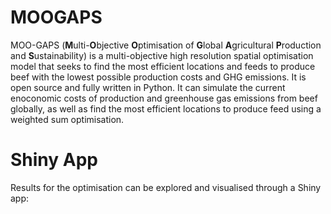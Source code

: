 # MOOGAPS

MOO-GAPS (**M**ulti-**O**bjective **O**ptimisation of **G**lobal **A**gricultural **P**roduction and **S**ustainability) is a multi-objective high resolution spatial optimisation model that seeks to find the most efficient locations and feeds to produce beef with the lowest possible production costs and GHG emissions.
It is open source and fully written in Python. It can simulate the current enoconomic costs of production and greenhouse gas emissions from beef globally, as well as find the most efficient locations to produce feed using a weighted sum optimisation.

# Shiny App
Results for the optimisation can be explored and visualised through a Shiny app:

